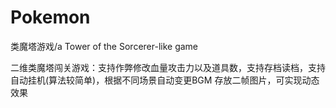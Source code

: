 # Pokemon
类魔塔游戏/a Tower of the Sorcerer-like game


二维类魔塔闯关游戏：支持作弊修改血量攻击力以及道具数，支持存档读档，支持自动挂机(算法较简单)，根据不同场景自动变更BGM
存放二帧图片，可实现动态效果

